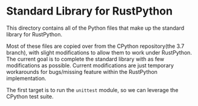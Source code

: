 Standard Library for RustPython
===============================

This directory contains all of the Python files that make up the standard library for RustPython.

Most of these files are copied over from the CPython repository(the 3.7 branch), with slight modifications to allow them 
to work under RustPython. The current goal is to complete the standard library with as few modifications as possible. 
Current modifications are just temporary workarounds for bugs/missing feature within the RustPython implementation.

The first target is to run the ``unittest`` module, so we can leverage the CPython test suite.
